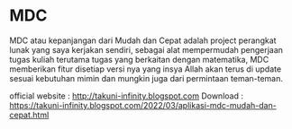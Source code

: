 # MDC
MDC atau kepanjangan dari Mudah dan Cepat adalah project perangkat lunak yang saya kerjakan sendiri, sebagai alat mempermudah pengerjaan tugas kuliah terutama tugas yang berkaitan dengan matematika, MDC memberikan fitur disetiap versi nya yang insya Allah akan terus di update sesuai kebutuhan mimin dan mungkin juga dari permintaan teman-teman.

official website : http://takuni-infinity.blogspot.com
Download : https://takuni-infinity.blogspot.com/2022/03/aplikasi-mdc-mudah-dan-cepat.html
